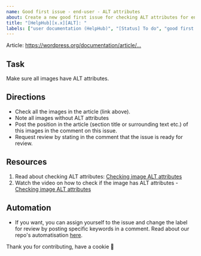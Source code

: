 ```yaml
---
name: Good first issue - end-user - ALT attributes
about: Create a new good first issue for checking ALT attributes for end-user docs images.
title: "[HelpHub][x.x][ALT]: "
labels: ["user documentation (HelpHub)", "[Status] To do", "good first issue"]
---
```


Article:  <https://wordpress.org/documentation/article/...>

## Task

Make sure all images have ALT attributes. 

## Directions
- Check all the images in the article (link above).
- Note all images without ALT attributes
- Post the position in the article (section title or surrounding text etc.) of this images in the comment on this issue.
- Request review by stating in the comment that the issue is ready for review.

## Resources
1. Read about checking ALT attributes: [Checking image ALT attributes](https://make.wordpress.org/docs/handbook/get-involved/getting-started-at-a-contributor-day/good-first-issues/#checking-image-alt-attributes)
1. Watch the video on how to check if the image has ALT attributes - [Checking image ALT attributes](https://make.wordpress.org/docs/files/2023/10/check-image-ALT.mp4)

## Automation
- If you want, you can assign yourself to the issue and change the label for review by posting specific keywords in a comment. Read about our repo's automatisation [here](https://make.wordpress.org/docs/handbook/github-repository-and-projects/documentation-issue-tracker/#label-issues).

Thank you for contributing, have a cookie :cookie: 
